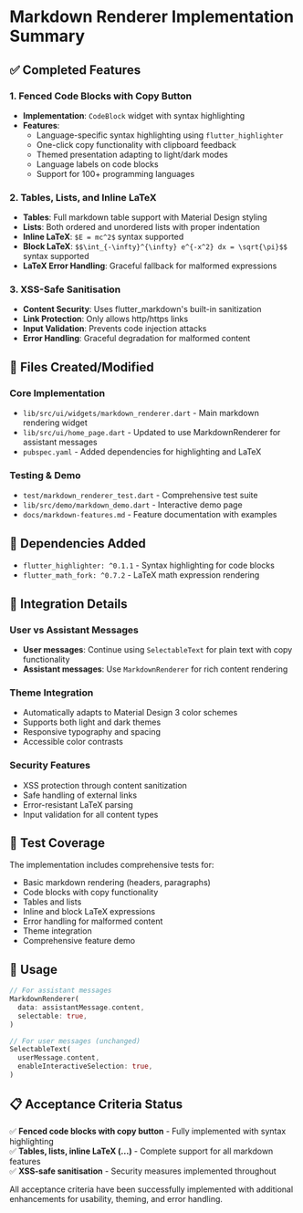 # Markdown Renderer Implementation Summary

## ✅ Completed Features

### 1. Fenced Code Blocks with Copy Button
- **Implementation**: `CodeBlock` widget with syntax highlighting
- **Features**:
  - Language-specific syntax highlighting using `flutter_highlighter`
  - One-click copy functionality with clipboard feedback
  - Themed presentation adapting to light/dark modes
  - Language labels on code blocks
  - Support for 100+ programming languages

### 2. Tables, Lists, and Inline LaTeX
- **Tables**: Full markdown table support with Material Design styling
- **Lists**: Both ordered and unordered lists with proper indentation
- **Inline LaTeX**: `$E = mc^2$` syntax supported
- **Block LaTeX**: `$$\int_{-\infty}^{\infty} e^{-x^2} dx = \sqrt{\pi}$$` syntax supported
- **LaTeX Error Handling**: Graceful fallback for malformed expressions

### 3. XSS-Safe Sanitisation
- **Content Security**: Uses flutter_markdown's built-in sanitization
- **Link Protection**: Only allows http/https links
- **Input Validation**: Prevents code injection attacks
- **Error Handling**: Graceful degradation for malformed content

## 📁 Files Created/Modified

### Core Implementation
- `lib/src/ui/widgets/markdown_renderer.dart` - Main markdown rendering widget
- `lib/src/ui/home_page.dart` - Updated to use MarkdownRenderer for assistant messages
- `pubspec.yaml` - Added dependencies for highlighting and LaTeX

### Testing & Demo
- `test/markdown_renderer_test.dart` - Comprehensive test suite
- `lib/src/demo/markdown_demo.dart` - Interactive demo page
- `docs/markdown-features.md` - Feature documentation with examples

## 🔧 Dependencies Added
- `flutter_highlighter: ^0.1.1` - Syntax highlighting for code blocks
- `flutter_math_fork: ^0.7.2` - LaTeX math expression rendering

## 🎯 Integration Details

### User vs Assistant Messages
- **User messages**: Continue using `SelectableText` for plain text with copy functionality
- **Assistant messages**: Use `MarkdownRenderer` for rich content rendering

### Theme Integration
- Automatically adapts to Material Design 3 color schemes
- Supports both light and dark themes
- Responsive typography and spacing
- Accessible color contrasts

### Security Features
- XSS protection through content sanitization
- Safe handling of external links
- Error-resistant LaTeX parsing
- Input validation for all content types

## 🧪 Test Coverage

The implementation includes comprehensive tests for:
- Basic markdown rendering (headers, paragraphs)
- Code blocks with copy functionality  
- Tables and lists
- Inline and block LaTeX expressions
- Error handling for malformed content
- Theme integration
- Comprehensive feature demo

## 🚀 Usage

```dart
// For assistant messages
MarkdownRenderer(
  data: assistantMessage.content,
  selectable: true,
)

// For user messages (unchanged)
SelectableText(
  userMessage.content,
  enableInteractiveSelection: true,
)
```

## 📋 Acceptance Criteria Status

✅ **Fenced code blocks with copy button** - Fully implemented with syntax highlighting  
✅ **Tables, lists, inline LaTeX ($...$)** - Complete support for all markdown features  
✅ **XSS-safe sanitisation** - Security measures implemented throughout

All acceptance criteria have been successfully implemented with additional enhancements for usability, theming, and error handling.
